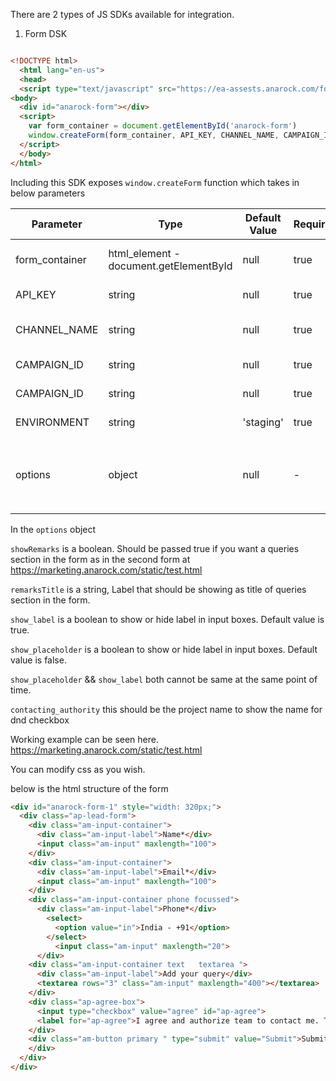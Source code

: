 There are 2 types of JS SDKs available for integration. 

1. Form DSK

```html

<!DOCTYPE html>
  <html lang="en-us">
  <head>
  <script type="text/javascript" src="https://ea-assests.anarock.com/form.js"></script></head>
<body>
  <div id="anarock-form"></div>
  <script>
    var form_container = document.getElementById('anarock-form')
    window.createForm(form_container, API_KEY, CHANNEL_NAME, CAMPAIGN_ID, ENVIRONMENT, options)
  </script>
  </body>
</html>
```

Including this SDK exposes `window.createForm` function which takes in below parameters

| Parameter | Type | Default Value | Required | Description |
| --- | --- | --- | --- | --- |
| form_container | html_element - document.getElementById | null | true | html_element where the form should be placed |
| API_KEY | string | null | true | API Key given by anarock team |
| CHANNEL_NAME | string | null | true | CHANNEL NAME given by anarock team |
| CAMPAIGN_ID | string | null | true | CAMPAIGN ID given by anarock team |
| CAMPAIGN_ID | string | null | true | CAMPAIGN ID given by anarock team |
| ENVIRONMENT | string | 'staging' | true | possible values are `staging` or `production` |
| options | object | null | - | possible keys are `showRemarks` or `remarksTitle`, `show_label`, `show_placeholder`, `contacting_authority` |


In the `options` object 

`showRemarks` is a boolean. Should be passed true if you want a queries section in the form as in the second form at https://marketing.anarock.com/static/test.html

`remarksTitle` is a string, Label that should be showing as title of queries section in the form. 

`show_label` is a boolean to show or hide label in input boxes. Default value is true.

`show_placeholder` is a boolean to show or hide label in input boxes. Default value is false.

`show_placeholder` && `show_label` both cannot be same at the same point of time.

`contacting_authority` this should be the project name to show the name for dnd checkbox

Working example can be seen here. https://marketing.anarock.com/static/test.html


You can modify css as you wish.

below is the html structure of the form

```html
<div id="anarock-form-1" style="width: 320px;">
  <div class="ap-lead-form">
    <div class="am-input-container">
      <div class="am-input-label">Name*</div>
      <input class="am-input" maxlength="100">
    </div>
    <div class="am-input-container">
      <div class="am-input-label">Email*</div>
      <input class="am-input" maxlength="100">
    </div>
    <div class="am-input-container phone focussed">
      <div class="am-input-label">Phone*</div>
        <select>
          <option value="in">India - +91</option>
        </select>
          <input class="am-input" maxlength="20">
      </div>
    <div class="am-input-container text   textarea ">
      <div class="am-input-label">Add your query</div>
      <textarea rows="3" class="am-input" maxlength="400"></textarea>
    </div>
    <div class="ap-agree-box">
      <input type="checkbox" value="agree" id="ap-agree">
      <label for="ap-agree">I agree and authorize team to contact me. This will override the registry with DNC / NDNC</label>
    </div>
    <div class="am-button primary " type="submit" value="Submit">Submit</div>
    </div>
  </div>
</div>
```



